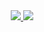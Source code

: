 <div align="center">
  <a href="https://github.com/mustafaozhan">
  <img src="https://github-readme-stats.vercel.app/api?username=mustafaozhan&count_private=true&include_all_commits=true&theme=react&hide_border=true&show_icons=true&line_height=20)">
  </a>
  <a href="https://github.com/mustafaozhan">
  <img src="https://github-readme-stats.vercel.app/api/top-langs/?username=mustafaozhan&theme=react&layout=compact&hide_border=true&hide=css,lua&card_width=260">
  </a>
<!--   <a href="https://commits.top/germany.html">
  <img src="http://iot.fbiego.com/api/v1/commits?user=mustafaozhan&country=Germany&bg_color=212328&text_color=fafafa&border_color=00000000">
  </a>
    <a href="https://commits.top/germany_private.html">
  <img src="http://iot.fbiego.com/api/v1/commits?user=mustafaozhan&country=Germany_private&bg_color=212328&text_color=fafafa&border_color=00000000">
  </a> -->
<!--   <a href="https://commits.top/worldwide.html">
  <img src="http://iot.fbiego.com/api/v1/commits?user=mustafaozhan&country=worldwide&bg_color=212328&text_color=fafafa&border_color=00000000">
  </a> -->
</div>

